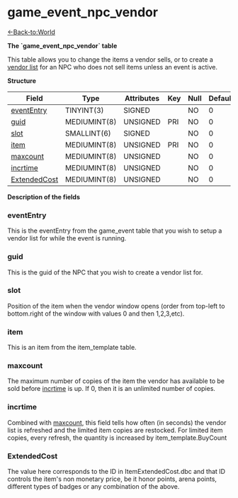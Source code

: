 # game\_event\_npc\_vendor

[<-Back-to:World](database-world.md)

**The \`game\_event\_npc\_vendor\` table**

This table allows you to change the items a vendor sells, or to create a [vendor list](npc_vendor) for an NPC who does not sell items unless an event is active.

**Structure**

| Field             | Type         | Attributes | Key | Null | Default | Extra | Comment |
|-------------------|--------------|------------|-----|------|---------|-------|---------|
| [eventEntry][1]   | TINYINT(3)   | SIGNED     |     | NO   | 0       |       |         |
| [guid][2]         | MEDIUMINT(8) | UNSIGNED   | PRI | NO   | 0       |       |         |
| [slot][3]         | SMALLINT(6)  | SIGNED     |     | NO   | 0       |       |         |
| [item][4]         | MEDIUMINT(8) | UNSIGNED   | PRI | NO   | 0       |       |         |
| [maxcount][5]     | MEDIUMINT(8) | UNSIGNED   |     | NO   | 0       |       |         |
| [incrtime][6]     | MEDIUMINT(8) | UNSIGNED   |     | NO   | 0       |       |         |
| [ExtendedCost][7] | MEDIUMINT(8) | UNSIGNED   |     | NO   | 0       |       |         |

[1]: #evententry
[2]: #guid
[3]: #slot
[4]: #item
[5]: #maxcount
[6]: #incrtime
[7]: #extendedcost

**Description of the fields**

### eventEntry

This is the eventEntry from the game\_event table that you wish to setup a vendor list for while the event is running.

### guid

This is the guid of the NPC that you wish to create a vendor list for.

### slot

Position of the item when the vendor window opens (order from top-left to bottom.right of the window with values 0 and then 1,2,3,etc).

### item

This is an item from the item\_template table.

### maxcount

The maximum number of copies of the item the vendor has available to be sold before [incrtime](#game_event_npc_vendor-incrtime) is up. If 0, then it is an unlimited number of copies.

### incrtime

Combined with [maxcount](#game_event_npc_vendor-maxcount), this field tells how often (in seconds) the vendor list is refreshed and the limited item copies are restocked. For limited item copies, every refresh, the quantity is increased by item\_template.BuyCount

### ExtendedCost

The value here corresponds to the ID in ItemExtendedCost.dbc and that ID controls the item's non monetary price, be it honor points, arena points, different types of badges or any combination of the above.
